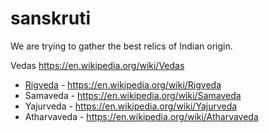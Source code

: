 # sanskruti

We are trying to gather the best relics of Indian origin.

Vedas
https://en.wikipedia.org/wiki/Vedas

* [Rigveda](vedic-period/rigveda.md) - https://en.wikipedia.org/wiki/Rigveda
* Samaveda - https://en.wikipedia.org/wiki/Samaveda
* Yajurveda - https://en.wikipedia.org/wiki/Yajurveda
* Atharvaveda - https://en.wikipedia.org/wiki/Atharvaveda
